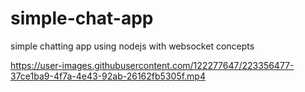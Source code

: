 # simple-chat-app
simple chatting app using nodejs with websocket concepts





https://user-images.githubusercontent.com/122277647/223356477-37ce1ba9-4f7a-4e43-92ab-26162fb5305f.mp4


